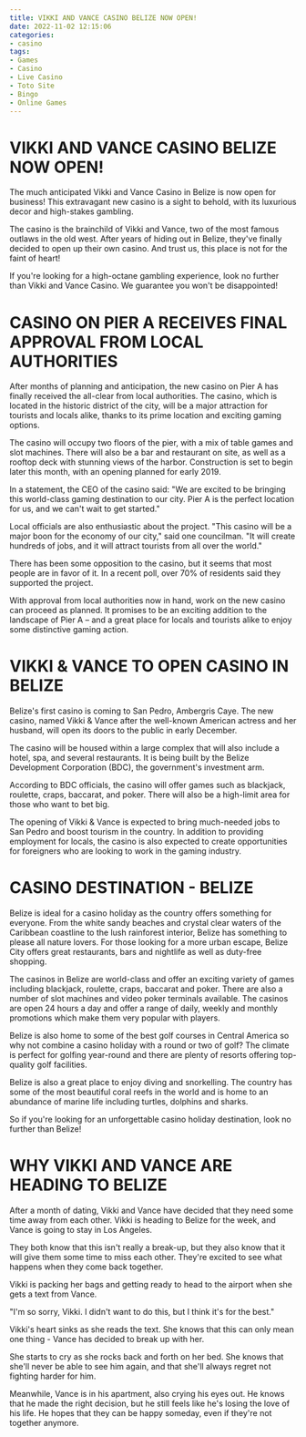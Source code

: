 ```yaml
---
title: VIKKI AND VANCE CASINO BELIZE NOW OPEN!
date: 2022-11-02 12:15:06
categories:
- casino
tags:
- Games
- Casino
- Live Casino
- Toto Site
- Bingo
- Online Games
---
```



# VIKKI AND VANCE CASINO BELIZE NOW OPEN!

The much anticipated Vikki and Vance Casino in Belize is now open for business! This extravagant new casino is a sight to behold, with its luxurious decor and high-stakes gambling.

The casino is the brainchild of Vikki and Vance, two of the most famous outlaws in the old west. After years of hiding out in Belize, they've finally decided to open up their own casino. And trust us, this place is not for the faint of heart!

If you're looking for a high-octane gambling experience, look no further than Vikki and Vance Casino. We guarantee you won't be disappointed!

#  CASINO ON PIER A RECEIVES FINAL APPROVAL FROM LOCAL AUTHORITIES 

After months of planning and anticipation, the new casino on Pier A has finally received the all-clear from local authorities. The casino, which is located in the historic district of the city, will be a major attraction for tourists and locals alike, thanks to its prime location and exciting gaming options.

The casino will occupy two floors of the pier, with a mix of table games and slot machines. There will also be a bar and restaurant on site, as well as a rooftop deck with stunning views of the harbor. Construction is set to begin later this month, with an opening planned for early 2019.

In a statement, the CEO of the casino said: "We are excited to be bringing this world-class gaming destination to our city. Pier A is the perfect location for us, and we can't wait to get started."

Local officials are also enthusiastic about the project. "This casino will be a major boon for the economy of our city," said one councilman. "It will create hundreds of jobs, and it will attract tourists from all over the world."

There has been some opposition to the casino, but it seems that most people are in favor of it. In a recent poll, over 70% of residents said they supported the project.

With approval from local authorities now in hand, work on the new casino can proceed as planned. It promises to be an exciting addition to the landscape of Pier A – and a great place for locals and tourists alike to enjoy some distinctive gaming action.

#  VIKKI & VANCE TO OPEN CASINO IN BELIZE

Belize's first casino is coming to San Pedro, Ambergris Caye. The new casino, named Vikki & Vance after the well-known American actress and her husband, will open its doors to the public in early December.

The casino will be housed within a large complex that will also include a hotel, spa, and several restaurants. It is being built by the Belize Development Corporation (BDC), the government's investment arm.

According to BDC officials, the casino will offer games such as blackjack, roulette, craps, baccarat, and poker. There will also be a high-limit area for those who want to bet big.

The opening of Vikki & Vance is expected to bring much-needed jobs to San Pedro and boost tourism in the country. In addition to providing employment for locals, the casino is also expected to create opportunities for foreigners who are looking to work in the gaming industry.

#  CASINO DESTINATION - BELIZE

Belize is ideal for a casino holiday as the country offers something for everyone. From the white sandy beaches and crystal clear waters of the Caribbean coastline to the lush rainforest interior, Belize has something to please all nature lovers. For those looking for a more urban escape, Belize City offers great restaurants, bars and nightlife as well as duty-free shopping.

The casinos in Belize are world-class and offer an exciting variety of games including blackjack, roulette, craps, baccarat and poker. There are also a number of slot machines and video poker terminals available. The casinos are open 24 hours a day and offer a range of daily, weekly and monthly promotions which make them very popular with players.

Belize is also home to some of the best golf courses in Central America so why not combine a casino holiday with a round or two of golf? The climate is perfect for golfing year-round and there are plenty of resorts offering top-quality golf facilities.

Belize is also a great place to enjoy diving and snorkelling. The country has some of the most beautiful coral reefs in the world and is home to an abundance of marine life including turtles, dolphins and sharks.

So if you're looking for an unforgettable casino holiday destination, look no further than Belize!

#  WHY VIKKI AND VANCE ARE HEADING TO BELIZE

After a month of dating, Vikki and Vance have decided that they need some time away from each other. Vikki is heading to Belize for the week, and Vance is going to stay in Los Angeles.

They both know that this isn't really a break-up, but they also know that it will give them some time to miss each other. They're excited to see what happens when they come back together.

Vikki is packing her bags and getting ready to head to the airport when she gets a text from Vance.

"I'm so sorry, Vikki. I didn't want to do this, but I think it's for the best."

Vikki's heart sinks as she reads the text. She knows that this can only mean one thing - Vance has decided to break up with her.

She starts to cry as she rocks back and forth on her bed. She knows that she'll never be able to see him again, and that she'll always regret not fighting harder for him.

Meanwhile, Vance is in his apartment, also crying his eyes out. He knows that he made the right decision, but he still feels like he's losing the love of his life. He hopes that they can be happy someday, even if they're not together anymore.